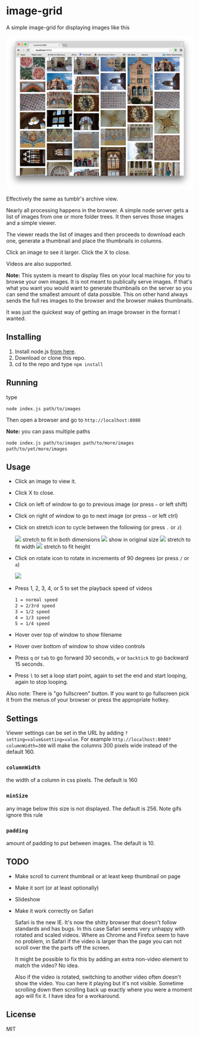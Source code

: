 ﻿# image-grid

A simple image-grid for displaying images like this

<img src="images/screenshot-01.jpg" />

Effectively the same as tumblr's archive view.

Nearly all processing happens in the browser. A simple node server gets a list of
images from one or more folder trees. It then serves those images and a simple viewer.

The viewer reads the list of images and then proceeds to download each one, generate
a thumbnail and place the thumbnails in columns.

Click an image to see it larger. Click the X to close.

Videos are also supported.

**Note:** This system is meant to display files on your local machine for you to browse your
own images. It is not meant to publically serve images. If that's what you want you
would want to generate thumbnails on the server so you can send the smallest amount of
data possible. This on other hand always sends the full res images to the browser and
the browser makes thumbnails.

It was just the quickest way of getting an image browser in the format I wanted.

## Installing

1.  Install node.js [from here](http://nodejs.org/en/download/).
2.  Download or clone this repo.
3.  cd to the repo and type `npm install`

## Running

type

    node index.js path/to/images

Then open a browser and go to `http://localhost:8080`

**Note:** you can pass multiple paths

    node index.js path/to/images path/to/more/images path/to/yet/more/images

## Usage

*   Click an image to view it.
*   Click X to close.
*   Click on left of window to go to previous image (or press `⇦` or left shift)
*   Click on right of window to go to next image (or press `⇨` or left ctrl)
*   Click on stretch icon to cycle between the following (or press `.` or `z`)

    <img src="https://cdn.rawgit.com/greggman/image-grid/master/public/images/stretch-both.svg" width="32" />
    stretch to fit in both dimensions

    <img src="https://cdn.rawgit.com/greggman/image-grid/master/public/images/stretch-none.svg" width="32" />
    show in original size

    <img src="https://cdn.rawgit.com/greggman/image-grid/master/public/images/stretch-horizontal.svg" width="32" />
    stretch to fit width

    <img src="https://cdn.rawgit.com/greggman/image-grid/master/public/images/stretch-vertical.svg" width="32" />
    stretch to fit height

*   Click on rotate icon to rotate in increments of 90 degrees (or press `/` or `a`)

    <img src="https://cdn.rawgit.com/greggman/image-grid/master/public/images/rotate.svg" width="32" />

*   Press 1, 2, 3, 4, or 5 to set the playback speed of videos

        1 = normal speed
        2 = 2/3rd speed
        3 = 1/2 speed
        4 = 1/3 speed
        5 = 1/4 speed

*   Hover over top of window to show filename

*   Hover over bottom of window to show video controls

*   Press `q` or `tab` to go forward 30 seconds, `w` or `backtick` to go backward 15 seconds.

*   Press `l` to set a loop start point, again to set the end and start looping, again to stop looping.

Also note: There is "go fullscreen" button. If you want to go fullscreen pick it from the menus
of your browser or press the appropriate hotkey.

## Settings

Viewer settings can be set in the URL by adding `?setting=value&setting=value`. For example
`http://localhost:8080?columnWidth=300` will make the columns 300 pixels wide instead of the default 160.

### `columnWidth`

the width of a column in css pixels. The default is 160

### `minSize`

any image below this size is not displayed. The default is 256. Note gifs ignore this rule

### `padding`

amount of padding to put between images. The default is 10.

## TODO

*   Make scroll to current thumbnail or at least keep thumbnail on page

*   Make it sort (or at least optionally)

*   Slideshow

*   Make it work correctly on Safari

    Safari is the new IE. It's now the shitty browser that doesn't follow standards and has bugs.
    In this case Safari seems very unhappy with rotated and scaled videos. Where as Chrome and
    Firefox seem to have no problem, in Safari if the video is larger than the page you can
    not scroll over the the parts off the screen.

    It might be possible to fix this by adding an extra non-video element to match the video?
    No idea.

    Also if the video is rotated, switching to
    another video often doesn't show the video. You can here it playing but it's not visible.
    Sometime scrolling down then scrolling back up exactly where you were a moment ago will
    fix it. I have idea for a workaround.





## License

MIT


